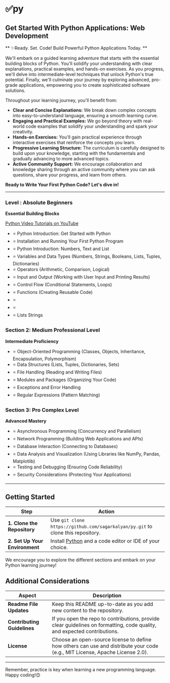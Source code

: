 # ✅py

## Get Started With Python Applications: Web Development
** ✨Ready. Set. Code! Build Powerful Python Applications Today. **

We'll embark on a guided learning adventure that starts with the essential building blocks of Python. You'll solidify your understanding with clear explanations, practical examples, and hands-on exercises. As you progress, we'll delve into intermediate-level techniques that unlock Python's true potential. Finally, we'll culminate your journey by exploring advanced, pro-grade applications, empowering you to create sophisticated software solutions.

Throughout your learning journey, you'll benefit from:

* **Clear and Concise Explanations:** We break down complex concepts into easy-to-understand language, ensuring a smooth learning curve.
* **Engaging and Practical Examples:** We go beyond theory with real-world code examples that solidify your understanding and spark your creativity.
* **Hands-on Exercises:** You'll gain practical experience through interactive exercises that reinforce the concepts you learn.
* **Progressive Learning Structure:** The curriculum is carefully designed to build upon your knowledge, starting with the fundamentals and gradually advancing to more advanced topics.
* **Active Community Support:** We encourage collaboration and knowledge sharing through an active community where you can ask questions, share your progress, and learn from others.

**Ready to Write Your First Python Code? Let's dive in!**

---

### Level : Absolute Beginners
**Essential Building Blocks**

[Python Video Tutorials on YouTube](https://www.youtube.com/@SagarKalyan)

- ⭐ Python Introduction: Get Started with Python
- ⭐ Installation and Running Your First Python Program
- ⭐ Python Introduction: Numbers, Text and List
- ⭐ Variables and Data Types (Numbers, Strings, Booleans, Lists, Tuples, Dictionaries)
- ⭐ Operators (Arithmetic, Comparison, Logical)
- ⭐ Input and Output (Working with User Input and Printing Results)
- ⭐ Control Flow (Conditional Statements, Loops)
- ⭐ Functions (Creating Reusable Code)
- ⭐
- ⭐
- ⭐
Lists
Strings

### Section 2: Medium Professional Level
**Intermediate Proficiency**

- ⭐ Object-Oriented Programming (Classes, Objects, Inheritance, Encapsulation, Polymorphism)
- ⭐ Data Structures (Lists, Tuples, Dictionaries, Sets)
- ⭐ File Handling (Reading and Writing Files)
- ⭐ Modules and Packages (Organizing Your Code)
- ⭐ Exceptions and Error Handling
- ⭐ Regular Expressions (Pattern Matching)

### Section 3: Pro Complex Level
**Advanced Mastery**
- ⭐ Asynchronous Programming (Concurrency and Parallelism)
- ⭐ Network Programming (Building Web Applications and APIs)
- ⭐ Database Interaction (Connecting to Databases)
- ⭐ Data Analysis and Visualization (Using Libraries like NumPy, Pandas, Matplotlib)
- ⭐ Testing and Debugging (Ensuring Code Reliability)
- ⭐ Security Considerations (Protecting Your Applications)


---

## Getting Started

| Step | Action |
|------|--------|
| **1. Clone the Repository** | Use `git clone https://github.com/sagarkalyan/py.git` to clone this repository. |
| **2. Set Up Your Environment** | Install [Python](https://www.python.org/downloads/) and a code editor or IDE of your choice. |

We encourage you to explore the different sections and embark on your Python learning journey!

## Additional Considerations

| Aspect | Description |
|--------|-------------|
| **Readme File Updates** | Keep this README up-to-date as you add new content to the repository. |
| **Contributing Guidelines** | If you open the repo to contributions, provide clear guidelines on formatting, code quality, and expected contributions. |
| **License** | Choose an open-source license to define how others can use and distribute your code (e.g., MIT License, Apache License 2.0). |

---

Remember, practice is key when learning a new programming language. Happy coding!😊